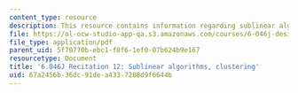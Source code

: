 ```yaml
---
content_type: resource
description: This resource contains information regarding sublinear algorithms, clustering.
file: https://ol-ocw-studio-app-qa.s3.amazonaws.com/courses/6-046j-design-and-analysis-of-algorithms-spring-2012/67a2456b36dc91dea4337288d9f6644b_MIT6.046J_S12_rec12.pdf
file_type: application/pdf
parent_uid: 5f78770b-ebc1-f8f6-1ef0-07b624b9e167
resourcetype: Document
title: '6.046J Recitation 12: Sublinear algorithms, clustering'
uid: 67a2456b-36dc-91de-a433-7288d9f6644b
---
```

